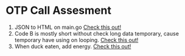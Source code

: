 # OTP Call Assesment

1. JSON to HTML on main.go [Check this out!](https://github.com/armuh16/otpcallassesment/blob/main/assesment/assesment3.go)
2. Code B is mostly short without check long data temporary, cause temporary have using on looping. [Check this out!](https://github.com/armuh16/otpcallassesment/blob/main/assesment/assesment2.go)
3. When duck eaten, add energy. [Check this out!](https://github.com/armuh16/otpcallassesment/blob/main/assesment/assesment1.go)
